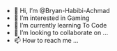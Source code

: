 - 👋 Hi, I’m @Bryan-Habibi-Achmad
- 👀 I’m interested in Gaming
- 🌱 I’m currently learning To Code
- 💞️ I’m looking to collaborate on ...
- 📫 How to reach me ...

<!---
Bryan-Habibi/Bryan-Habibi is a ✨ special ✨ repository because its `README.md` (this file) appears on your GitHub profile.
You can click the Preview link to take a look at your changes.
--->
